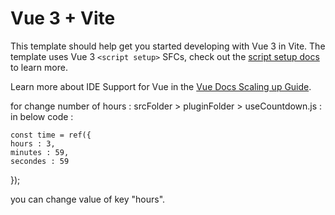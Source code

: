# Vue 3 + Vite

This template should help get you started developing with Vue 3 in Vite. The template uses Vue 3 `<script setup>` SFCs, check out the [script setup docs](https://v3.vuejs.org/api/sfc-script-setup.html#sfc-script-setup) to learn more.

Learn more about IDE Support for Vue in the [Vue Docs Scaling up Guide](https://vuejs.org/guide/scaling-up/tooling.html#ide-support).

<!-- طراحی شده توسط وبسایت فرانت‌اند‌کده | www.frontendkadeh.ir -->

for change number of hours :
srcFolder > pluginFolder > useCountdown.js :
 in below code :
   
    const time = ref({
    hours : 3,
    minutes : 59,
    secondes : 59
  });

  you can change value of key "hours".



